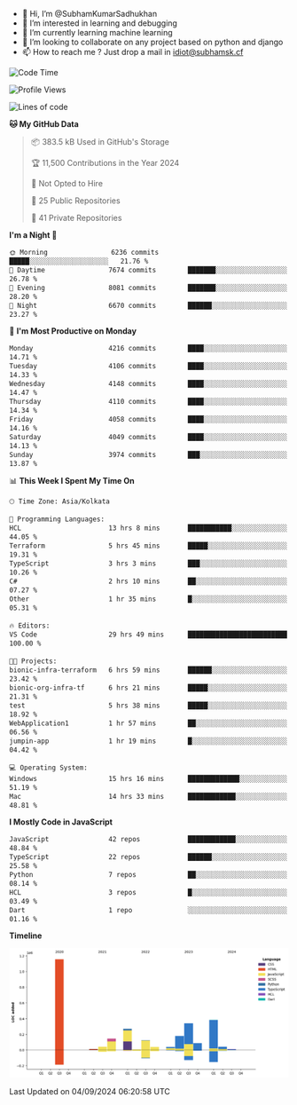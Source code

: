 - 👋 Hi, I’m @SubhamKumarSadhukhan
- 👀 I’m interested in learning and debugging
- 🌱 I’m currently learning machine learning
- 💞️ I’m looking to collaborate on any project based on python and django
- 📫 How to reach me ?
      Just drop a mail in idiot@subhamsk.cf

<!---
SubhamKumarSadhukhan/SubhamKumarSadhukhan is a ✨ special ✨ repository because its `README.md` (this file) appears on your GitHub profile.
You can click the Preview link to take a look at your changes.
--->


<!--START_SECTION:waka-->
![Code Time](http://img.shields.io/badge/Code%20Time-2%2C463%20hrs%2025%20mins-blue)

![Profile Views](http://img.shields.io/badge/Profile%20Views-0-blue)

![Lines of code](https://img.shields.io/badge/From%20Hello%20World%20I%27ve%20Written-2.9%20million%20lines%20of%20code-blue)

**🐱 My GitHub Data** 

> 📦 383.5 kB Used in GitHub's Storage 
 > 
> 🏆 11,500 Contributions in the Year 2024
 > 
> 🚫 Not Opted to Hire
 > 
> 📜 25 Public Repositories 
 > 
> 🔑 41 Private Repositories 
 > 
**I'm a Night 🦉** 

```text
🌞 Morning                6236 commits        █████░░░░░░░░░░░░░░░░░░░░   21.76 % 
🌆 Daytime                7674 commits        ███████░░░░░░░░░░░░░░░░░░   26.78 % 
🌃 Evening                8081 commits        ███████░░░░░░░░░░░░░░░░░░   28.20 % 
🌙 Night                  6670 commits        ██████░░░░░░░░░░░░░░░░░░░   23.27 % 
```
📅 **I'm Most Productive on Monday** 

```text
Monday                   4216 commits        ████░░░░░░░░░░░░░░░░░░░░░   14.71 % 
Tuesday                  4106 commits        ████░░░░░░░░░░░░░░░░░░░░░   14.33 % 
Wednesday                4148 commits        ████░░░░░░░░░░░░░░░░░░░░░   14.47 % 
Thursday                 4110 commits        ████░░░░░░░░░░░░░░░░░░░░░   14.34 % 
Friday                   4058 commits        ████░░░░░░░░░░░░░░░░░░░░░   14.16 % 
Saturday                 4049 commits        ████░░░░░░░░░░░░░░░░░░░░░   14.13 % 
Sunday                   3974 commits        ███░░░░░░░░░░░░░░░░░░░░░░   13.87 % 
```


📊 **This Week I Spent My Time On** 

```text
🕑︎ Time Zone: Asia/Kolkata

💬 Programming Languages: 
HCL                      13 hrs 8 mins       ███████████░░░░░░░░░░░░░░   44.05 % 
Terraform                5 hrs 45 mins       █████░░░░░░░░░░░░░░░░░░░░   19.31 % 
TypeScript               3 hrs 3 mins        ███░░░░░░░░░░░░░░░░░░░░░░   10.26 % 
C#                       2 hrs 10 mins       ██░░░░░░░░░░░░░░░░░░░░░░░   07.27 % 
Other                    1 hr 35 mins        █░░░░░░░░░░░░░░░░░░░░░░░░   05.31 % 

🔥 Editors: 
VS Code                  29 hrs 49 mins      █████████████████████████   100.00 % 

🐱‍💻 Projects: 
bionic-infra-terraform   6 hrs 59 mins       ██████░░░░░░░░░░░░░░░░░░░   23.42 % 
bionic-org-infra-tf      6 hrs 21 mins       █████░░░░░░░░░░░░░░░░░░░░   21.31 % 
test                     5 hrs 38 mins       █████░░░░░░░░░░░░░░░░░░░░   18.92 % 
WebApplication1          1 hr 57 mins        ██░░░░░░░░░░░░░░░░░░░░░░░   06.56 % 
jumpin-app               1 hr 19 mins        █░░░░░░░░░░░░░░░░░░░░░░░░   04.42 % 

💻 Operating System: 
Windows                  15 hrs 16 mins      █████████████░░░░░░░░░░░░   51.19 % 
Mac                      14 hrs 33 mins      ████████████░░░░░░░░░░░░░   48.81 % 
```

**I Mostly Code in JavaScript** 

```text
JavaScript               42 repos            ████████████░░░░░░░░░░░░░   48.84 % 
TypeScript               22 repos            ██████░░░░░░░░░░░░░░░░░░░   25.58 % 
Python                   7 repos             ██░░░░░░░░░░░░░░░░░░░░░░░   08.14 % 
HCL                      3 repos             █░░░░░░░░░░░░░░░░░░░░░░░░   03.49 % 
Dart                     1 repo              ░░░░░░░░░░░░░░░░░░░░░░░░░   01.16 % 
```



**Timeline**

![Lines of Code chart](https://raw.githubusercontent.com/SubhamKumarSadhukhan/SubhamKumarSadhukhan/main/assets/bar_graph.png)


 Last Updated on 04/09/2024 06:20:58 UTC
<!--END_SECTION:waka-->
